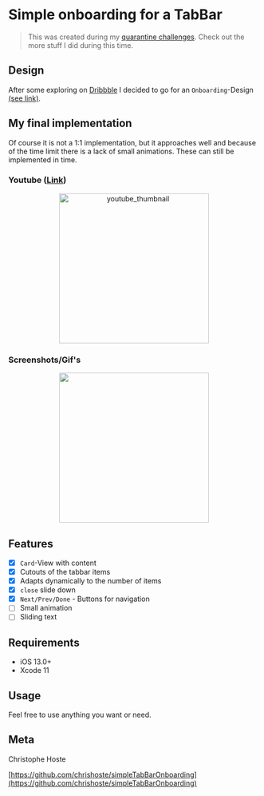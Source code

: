 # Simple onboarding for a TabBar

> This was created during my [quarantine challenges](https://github.com/chrishoste/quarantine-challenge). Check out the more stuff I did during this time.

## Design
After some exploring on [Dribbble](https://dribbble.com/) I decided to go for an `Onboarding`-Design [(see link)](https://dribbble.com/shots/6833910-Mobile-App-Onboarding). 

## My final implementation

Of course it is not a 1:1 implementation, but it approaches well and because of the time limit there is a lack of small animations. These can still be implemented in time.

### Youtube ([Link](https://youtu.be/MAUvwFvQl3k))
<p align="center">
  <a href="https://youtu.be/MAUvwFvQl3k">
    <img alt="youtube_thumbnail" src="https://img.youtube.com/vi/MAUvwFvQl3k/0.jpg" width="300" />
  </a>
</p>

### Screenshots/Gif's

<p align="center">
  <img width="300" src="https://github.com/chrishoste/simpleTabBarOnboarding/blob/master/final.gif">
</p>


## Features

- [x] `Card`-View with content
- [x] Cutouts of the tabbar items
- [x] Adapts dynamically to the number of items
- [x] `close` slide down
- [x] `Next/Prev/Done` - Buttons for navigation
- [ ] Small animation
- [ ] Sliding text

## Requirements

- iOS 13.0+
- Xcode 11

## Usage

Feel free to use anything you want or need.

## Meta

Christophe Hoste

[https://github.com/chrishoste/simpleTabBarOnboarding](https://github.com/chrishoste/simpleTabBarOnboarding)

